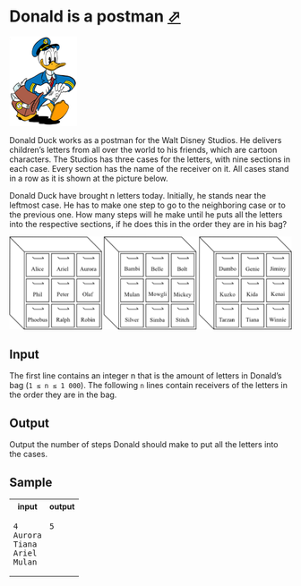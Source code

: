 # Donald is a postman [⬀](https://acm.timus.ru/problem.aspx?space=1&num=2023)

![Problem illustration](2023-1.png)

Donald Duck works as a postman for the Walt Disney Studios. He delivers children’s letters from all over the world to his friends, which are cartoon characters. The Studios has three cases for the letters, with nine sections in each case. Every section has the name of the receiver on it. All cases stand in a row as it is shown at the picture below.

Donald Duck have brought n letters today. Initially, he stands near the leftmost case. He has to make one step to go to the neighboring case or to the previous one. How many steps will he make until he puts all the letters into the respective sections, if he does this in the order they are in his bag?

![Problem illustration](2023-2.png)

## Input

The first line contains an integer n that is the amount of letters in Donald’s bag (`1 ≤ n ≤ 1 000`). The following `n` lines contain receivers of the letters in the order they are in the bag.

## Output

Output the number of steps Donald should make to put all the letters into the cases.

## Sample

<table>
<tr>
<th>input</th>
<th>output</th>
</tr>
<tr>
<td style="vertical-align: top">
<pre style="white-space:pre">
4
Aurora
Tiana
Ariel
Mulan
</pre>
</td>
<td style="vertical-align: top">
<pre style="white-space:pre">
5
</pre>
</td>
</tr>
</table>
